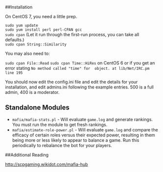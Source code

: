 ##Installation

On CentOS 7, you need a little prep.

`sudo yum update`  
`sudo yum install perl perl-CPAN gcc`  
`sudo cpan` (Let it run through the first-run process, you can take all defaults.)  
`sudo cpan String::Similarity`  

You may also need to:

`sudo cpan File::Read`
`sudo cpan Time::HiRes` on CentOS 6 or if you get an error stating `No method called "time" for  object. at lib/Net/IRC.pm line 195`

You should now edit the config.ini file and edit the details for your installation, and edit admins.ini following the example entries. 500 is a full admin, 400 is a moderator.

## Standalone Modules

* `mafia/mafia-stats.pl` - Will evaluate `game.log` and generate rankings. You must run the module to get fresh rankings.
* `mafia/estimate-role-power.pl` - Will evaluate `game.log` and compare the efficacy of certain roles versus their expected power, resulting in them being more or less likely to appear to balance a game. Run this periodically to rebalance the bot for your players.

##Additional Reading

http://scpgaming.wikidot.com/mafia-hub
